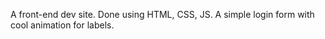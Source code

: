 A front-end dev site. Done using HTML, CSS, JS. A simple login form with cool animation for labels.
